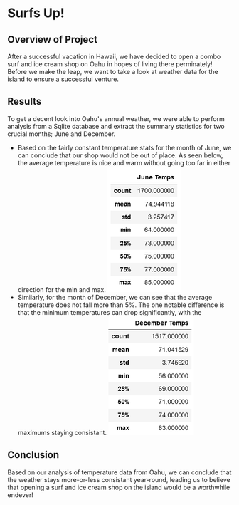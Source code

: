 # Surfs Up!
## Overview of Project
After a successful vacation in Hawaii, we have decided to open a combo surf and ice cream shop on Oahu in hopes of living there perminately! Before we make the leap, we want to take a look at weather data for the island to ensure a successful venture.

## Results
To get a decent look into Oahu's annual weather, we were able to perform analysis from a Sqlite database and extract the summary statistics for two crucial months; June and December.
* Based on the fairly constant temperature stats for the month of June, we can conclude that our shop would not be out of place. As seen below, the average temperature is nice and warm without going too far in either direction for the min and max.
![June Temps Description](resources/june_temps.png)
* Similarly, for the month of December, we can see that the average temperature does not fall more than 5%. The one notable difference is that the minimum temperatures can drop significantly, with the maximums staying consistant. 
![December Temps Description](resources/december_temps.png)

## Conclusion
Based on our analysis of temperature data from Oahu, we can conclude that the weather stays more-or-less consistant year-round, leading us to believe that opening a surf and ice cream shop on the island would be a worthwhile endever! 
